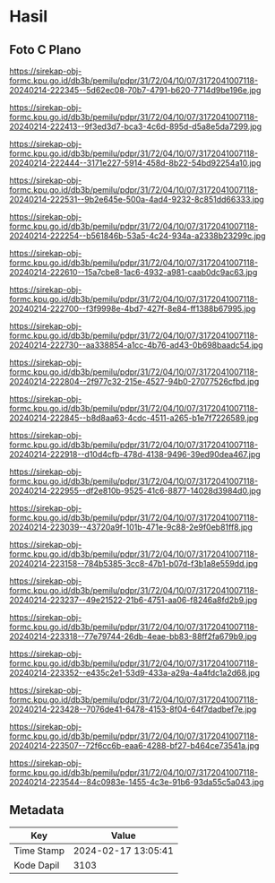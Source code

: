 # Hasil

## Foto C Plano

https://sirekap-obj-formc.kpu.go.id/db3b/pemilu/pdpr/31/72/04/10/07/3172041007118-20240214-222345--5d62ec08-70b7-4791-b620-7714d9be196e.jpg

https://sirekap-obj-formc.kpu.go.id/db3b/pemilu/pdpr/31/72/04/10/07/3172041007118-20240214-222413--9f3ed3d7-bca3-4c6d-895d-d5a8e5da7299.jpg

https://sirekap-obj-formc.kpu.go.id/db3b/pemilu/pdpr/31/72/04/10/07/3172041007118-20240214-222444--3171e227-5914-458d-8b22-54bd92254a10.jpg

https://sirekap-obj-formc.kpu.go.id/db3b/pemilu/pdpr/31/72/04/10/07/3172041007118-20240214-222531--9b2e645e-500a-4ad4-9232-8c851dd66333.jpg

https://sirekap-obj-formc.kpu.go.id/db3b/pemilu/pdpr/31/72/04/10/07/3172041007118-20240214-222254--b561846b-53a5-4c24-934a-a2338b23299c.jpg

https://sirekap-obj-formc.kpu.go.id/db3b/pemilu/pdpr/31/72/04/10/07/3172041007118-20240214-222610--15a7cbe8-1ac6-4932-a981-caab0dc9ac63.jpg

https://sirekap-obj-formc.kpu.go.id/db3b/pemilu/pdpr/31/72/04/10/07/3172041007118-20240214-222700--f3f9998e-4bd7-427f-8e84-ff1388b67995.jpg

https://sirekap-obj-formc.kpu.go.id/db3b/pemilu/pdpr/31/72/04/10/07/3172041007118-20240214-222730--aa338854-a1cc-4b76-ad43-0b698baadc54.jpg

https://sirekap-obj-formc.kpu.go.id/db3b/pemilu/pdpr/31/72/04/10/07/3172041007118-20240214-222804--2f977c32-215e-4527-94b0-27077526cfbd.jpg

https://sirekap-obj-formc.kpu.go.id/db3b/pemilu/pdpr/31/72/04/10/07/3172041007118-20240214-222845--b8d8aa63-4cdc-4511-a265-b1e7f7226589.jpg

https://sirekap-obj-formc.kpu.go.id/db3b/pemilu/pdpr/31/72/04/10/07/3172041007118-20240214-222918--d10d4cfb-478d-4138-9496-39ed90dea467.jpg

https://sirekap-obj-formc.kpu.go.id/db3b/pemilu/pdpr/31/72/04/10/07/3172041007118-20240214-222955--df2e810b-9525-41c6-8877-14028d3984d0.jpg

https://sirekap-obj-formc.kpu.go.id/db3b/pemilu/pdpr/31/72/04/10/07/3172041007118-20240214-223039--43720a9f-101b-471e-9c88-2e9f0eb81ff8.jpg

https://sirekap-obj-formc.kpu.go.id/db3b/pemilu/pdpr/31/72/04/10/07/3172041007118-20240214-223158--784b5385-3cc8-47b1-b07d-f3b1a8e559dd.jpg

https://sirekap-obj-formc.kpu.go.id/db3b/pemilu/pdpr/31/72/04/10/07/3172041007118-20240214-223237--49e21522-21b6-4751-aa06-f8246a8fd2b9.jpg

https://sirekap-obj-formc.kpu.go.id/db3b/pemilu/pdpr/31/72/04/10/07/3172041007118-20240214-223318--77e79744-26db-4eae-bb83-88ff2fa679b9.jpg

https://sirekap-obj-formc.kpu.go.id/db3b/pemilu/pdpr/31/72/04/10/07/3172041007118-20240214-223352--e435c2e1-53d9-433a-a29a-4a4fdc1a2d68.jpg

https://sirekap-obj-formc.kpu.go.id/db3b/pemilu/pdpr/31/72/04/10/07/3172041007118-20240214-223428--7076de41-6478-4153-8f04-64f7dadbef7e.jpg

https://sirekap-obj-formc.kpu.go.id/db3b/pemilu/pdpr/31/72/04/10/07/3172041007118-20240214-223507--72f6cc6b-eaa6-4288-bf27-b464ce73541a.jpg

https://sirekap-obj-formc.kpu.go.id/db3b/pemilu/pdpr/31/72/04/10/07/3172041007118-20240214-223544--84c0983e-1455-4c3e-91b6-93da55c5a043.jpg


## Metadata

| Key        | Value               |
| ---------- | ------------------- |
| Time Stamp | 2024-02-17 13:05:41 |
| Kode Dapil | 3103                |



